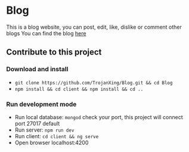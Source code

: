 # Blog

 This is a blog website, you can post, edit, like, dislike or comment other blogs
 You can find the blog [here](https://xingblog.herokuapp.com/)
 
 ## Contribute to this project
 ### Download and install
 * ``git clone https://github.com/TrojanXing/Blog.git && cd Blog``
 * ``npm install && cd client && npm install && cd ..``
 ### Run development mode
 * Run local database: ``mongod`` check your port, this project will connect port 27017 default
 * Run server: ``npm run dev``
 * Run client: ``cd client && ng serve``
 * Open browser localhost:4200
 
 
 
 
